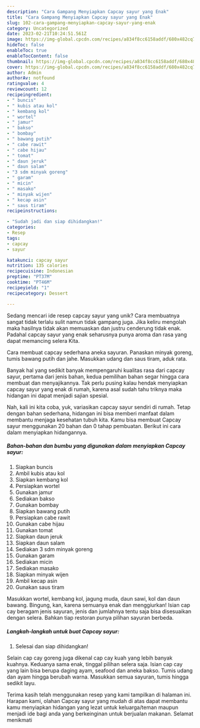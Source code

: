 ```yaml
---
description: "Cara Gampang Menyiapkan Capcay sayur yang Enak"
title: "Cara Gampang Menyiapkan Capcay sayur yang Enak"
slug: 102-cara-gampang-menyiapkan-capcay-sayur-yang-enak
category: Uncategorized
date: 2023-02-21T10:24:51.561Z
image: https://img-global.cpcdn.com/recipes/a834f8cc6158addf/680x482cq70/capcay-sayur-foto-resep-utama.jpg
hideToc: false
enableToc: true
enableTocContent: false
thumbnail: https://img-global.cpcdn.com/recipes/a834f8cc6158addf/680x482cq70/capcay-sayur-foto-resep-utama.jpg
cover: https://img-global.cpcdn.com/recipes/a834f8cc6158addf/680x482cq70/capcay-sayur-foto-resep-utama.jpg
author: Admin
authorAv: notfound
ratingvalue: 4
reviewcount: 12
recipeingredient:
- " buncis"
- " kubis atau kol"
- " kembang kol"
- " wortel"
- " jamur"
- " bakso"
- " bombay"
- " bawang putih"
- " cabe rawit"
- " cabe hijau"
- " tomat"
- " daun jeruk"
- " daun salam"
- "3 sdm minyak goreng"
- " garam"
- " micin"
- " masako"
- " minyak wijen"
- " kecap asin"
- " saus tiram"
recipeinstructions:

- "Sudah jadi dan siap dihidangkan!"
categories:
- Resep
tags:
- capcay
- sayur

katakunci: capcay sayur 
nutrition: 135 calories
recipecuisine: Indonesian
preptime: "PT37M"
cooktime: "PT46M"
recipeyield: "1"
recipecategory: Dessert

---
```





Sedang mencari ide resep capcay sayur yang unik? Cara membuatnya sangat tidak terlalu sulit namun tidak gampang juga. Jika keliru mengolah maka hasilnya tidak akan memuaskan dan justru cenderung tidak enak. Padahal capcay sayur yang enak seharusnya punya aroma dan rasa yang dapat memancing selera Kita.





Cara membuat capcay sederhana aneka sayuran. Panaskan minyak goreng, tumis bawang putih dan jahe. Masukkan udang dan saus tiram, aduk rata.

Banyak hal yang sedikit banyak mempengaruhi kualitas rasa dari capcay sayur, pertama dari jenis bahan, kedua pemilihan bahan segar hingga cara membuat dan menyajikannya. Tak perlu pusing kalau hendak menyiapkan capcay sayur yang enak di rumah, karena asal sudah tahu triknya maka hidangan ini dapat menjadi sajian spesial.






Nah, kali ini kita coba, yuk, variasikan capcay sayur sendiri di rumah. Tetap dengan bahan sederhana, hidangan ini bisa memberi manfaat dalam membantu menjaga kesehatan tubuh kita. Kamu bisa membuat Capcay sayur menggunakan 20 bahan dan 0 tahap pembuatan. Berikut ini cara dalam menyiapkan hidangannya.

<!--inarticleads1-->

##### Bahan-bahan dan bumbu yang digunakan dalam menyiapkan Capcay sayur:

1. Siapkan  buncis
1. Ambil  kubis atau kol
1. Siapkan  kembang kol
1. Persiapkan  wortel
1. Gunakan  jamur
1. Sediakan  bakso
1. Gunakan  bombay
1. Siapkan  bawang putih
1. Persiapkan  cabe rawit
1. Gunakan  cabe hijau
1. Gunakan  tomat
1. Siapkan  daun jeruk
1. Siapkan  daun salam
1. Sediakan 3 sdm minyak goreng
1. Gunakan  garam
1. Sediakan  micin
1. Sediakan  masako
1. Siapkan  minyak wijen
1. Ambil  kecap asin
1. Gunakan  saus tiram


Masukkan wortel, kembang kol, jagung muda, daun sawi, kol dan daun bawang. Bingung, kan, karena semuanya enak dan menggiurkan! Isian cap cay beragam jenis sayuran, jenis dan jumlahnya tentu saja bisa disesuaikan dengan selera. Bahkan tiap restoran punya pilihan sayuran berbeda. 

<!--inarticleads2-->

##### Langkah-langkah untuk buat Capcay sayur:


1. Selesai dan siap dihidangkan!

Selain cap cay goreng juga dikenal cap cay kuah yang lebih banyak kuahnya. Keduanya sama enak, tinggal pilihan selera saja. Isian cap cay yang lain bisa berupa daging ayam, seafood dan aneka bakso. Tumis udang dan ayam hingga berubah warna. Masukkan semua sayuran, tumis hingga sedikit layu. 

Terima kasih telah menggunakan resep yang kami tampilkan di halaman ini. Harapan kami, olahan Capcay sayur yang mudah di atas dapat membantu kamu menyiapkan hidangan yang lezat untuk keluarga/teman maupun menjadi ide bagi anda yang berkeinginan untuk berjualan makanan. Selamat menikmati

